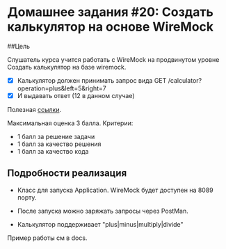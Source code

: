 ﻿# Домашнее задания #20: Создать калькулятор на основе WireMock

##Цель

Слушатель курса учится работать с WireMock на продвинутом уровне
Создать калькулятор на базе wiremock.

- [X] Калькулятор должен принимать запрос вида
 GET /calculator?operation=plus&left=5&right=7
- [X] И выдавать ответ (12 в данном случае)

Полезная [ссылки](http://wiremock.org/docs/extending-wiremock).
 
 Максимальная оценка 3 балла. Критерии:
* 1 балл за решение задачи
* 1 балл за качество решения
* 1 балл за качество кода

## Подробности реализация

+ Класс для запуска Application. WireMock будет доступен на 8089 порту.

+ После запуска можно заряжать запросы через PostMan.

+ Калькулятор поддерживает "plus|minus|multiply|divide"

Пример работы см в docs.